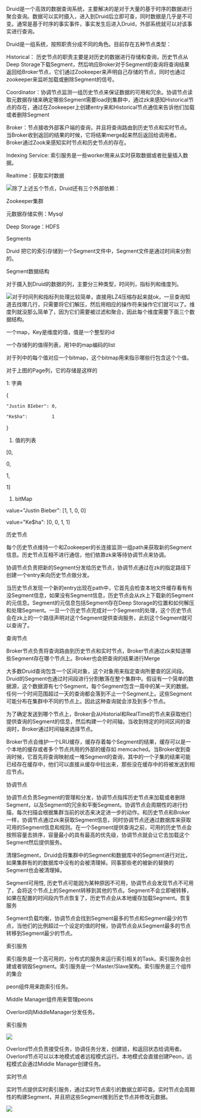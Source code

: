 Druid是一个高效的数据查询系统，主要解决的是对于大量的基于时序的数据进行聚合查询。数据可以实时摄入，进入到Druid后立即可查，同时数据是几乎是不可变。通常是基于时序的事实事件，事实发生后进入Druid，外部系统就可以对该事实进行查询。

Druid是一组系统，按照职责分成不同的角色。目前存在五种节点类型：

Historical： 历史节点的职责主要是对历史的数据进行存储和查询，历史节点从Deep Storage下载Segment，然后响应Broker对于Segment的查询将查询结果返回给Broker节点，它们通过Zookeeper来声明自己存储的节点，同时也通过zookeeper来监听加载或删除Segment的信号。

Coordinator：协调节点监测一组历史节点来保证数据的可用和冗余。协调节点读取元数据存储来确定哪些Segment需要load到集群中，通过zk来感知Historical节点的存在，通过在Zookeeper上创建entry来和Historical节点通信来告诉他们加载或者删除Segment

Broker：节点接收外部客户端的查询，并且将查询路由到历史节点和实时节点。当Broker收到返回的结果的时候，它将结果merge起来然后返回给调用者。Broker通过Zook来感知实时节点和历史节点的存在。

Indexing Service: 索引服务是一些worker用来从实时获取数据或者批量插入数据。

Realtime：获取实时数据

![](/assets/druid数据流向.png)除了上述五个节点，Druid还有三个外部依赖：

Zookeeper集群

元数据存储实例：Mysql

Deep Storage：HDFS

Segments

Druid 把它的索引存储到一个Segment文件中，Segment文件是通过时间来分割的。

Segment数据结构

对于摄入到Druid的数据的列，主要分三种类型，时间列，指标列和维度列。

![](/assets/数据结构.png)对于时间列和指标列处理比较简单，直接用LZ4压缩存起来就ok，一旦查询知道去找哪几行，只需要将它们解压，然后用相应的操作符来操作它们就可以了。维度列就没那么简单了，因为它们需要被过滤和聚合，因此每个维度需要下面三个数据结构。

一个map，Key是维度的值，值是一个整型的id

一个存储列的值得列表，用1中的map编码的list

对于列中的每个值对应一个bitmap，这个bitmap用来指示哪些行包含这个个值。

对于上图的Page列，它的存储是这样的

1: 字典

{

```
"Justin BIeber": 0,

"Ke$ha":         1
```

}

1. 值的列表

\[0,

0,

1,

1\]

1. bitMap

value="Justin Bieber": \[1, 1, 0, 0\]

value="Ke$ha":         \[0, 0, 1, 1\]

历史节点

每个历史节点维持一个和Zookeeper的长连接监测一组path来获取新的Segment信息。历史节点互相不进行通信，他们依靠zk来等待协调节点来协调。

协调节点负责把新的Segment分发给历史节点，协调节点通过在zk的指定路径下创建一个entry来向历史节点做分发。

当历史节点发现一个新的entry出现在path中，它首先会检查本地文件缓存看有有没Segment信息，如果没有Segment信息，历史节点会从zk上下载新的Segment的元信息。Segment的元信息包括Segment存在Deep Storage的位置和如何解压和处理Segment。一旦一个历史节点完成对一个Segment的处理，这个历史节点会在zk上的一个路径声明对这个Segment提供查询服务，此刻这个Segment就可以查询了。

查询节点

Broker节点负责将查询路由到历史节点和实时节点，Broker节点通过zk来知道哪些Segment存在哪个节点上。Broker也会把查询的结果进行Merge

大多数Druid查询包含一个区间对象，这个对象用来指定查询所要查的区间段。Druid的Segment也通过时间段进行分割散落在整个集群中。假设有一个简单的数据源，这个数据源有七个Segment，每个Segment包含一周中的某一天的数据。任何一个时间范围超过一天的查询都会落到不止一个Segment上。这些Segment可能分布在集群中不同的节点上。因此这种查询就会涉及到多个节点。

为了确定发送到哪个节点上，Broker会从Historial和RealTime的节点来获取他们提供查询的Segment的信息，然后构建一个时间轴，当收到特定的时间区间的查询时，Broker通过时间轴来选择节点。

Broker节点会维护一个LRU缓存，缓存存着每个Segment的结果，缓存可以是一个本地的缓存或者多个节点共用的外部的缓存如 memcached。当Broker收到查询时候，它首先将查询映射成一堆Segment的查询，其中的一个子集的结果可能已经存在缓存中，他们可以直接从缓存中拉出来，那些没在缓存中的将被发送到相应节点。

协调节点

协调节点负责Segment的管理和分发，协调节点指挥历史节点来加载或者删除Segment，以及Segment的冗余和平衡Segment。协调节点会周期性的进行扫描，每次扫描会根据集群当前的状态来决定进一步的动作。和历史节点和Broker一样，协调节点通过zk来获取Segment信息，同时协调节点还通过数据库来获取可用的Segment信息和规则。在一个Segment提供查询之前，可用的历史节点会按照容量去排序，容量最小的具有最高的优先级，协调节点就会让它去加载这个Segment然后提供服务。

清理Segment，Druid会将集群中的Segment和数据库中的Segment进行对比，如果集群有的的数据库中没有的会被清理掉。同事那些老的被新的替换的Segment也会被清理掉。

Segment可用性, 历史节点可能因为某种原因不可用，协调节点会发现节点不可用了，会将这个节点上的Segment转移到其他的节点。Segment不会立即被转移，如果在配置的时间段内节点恢复了，历史节点会从本地缓存加载Segment。恢复服务

Segment负载均衡，协调节点会找到Segment最多的节点和Segment最少的节点，当他们的比例超过一个设定的值的时候，协调节点会从Segment最多的节点转移到Segment最少的节点。

索引服务

索引服务是一个高可用的，分布式的服务来运行索引相关的Task。索引服务会创建或者销毁Segment。索引服务是一个Master/Slave架构。索引服务是三个组件的集合

peon组件用来跑索引任务。

Middle Manager组件用来管理peons

Overlord向MiddleManager分发任务。

索引服务

![](/assets/索引服务.png)

Overlord节点负责接受任务，协调任务分发，创建锁，和返回状态给调用者。Overlord节点可以以本地模式或者远程模式运行。本地模式会直接创建Peon，远程模式会通过Middle Manager创建任务。

实时节点

实时节点提供实时索引服务，通过实时节点索引的数据立即可查。实时节点会周期性的构建Segment，并且把这些Segment推到历史节点并修改元数据。

![](/assets/时序图.png)

